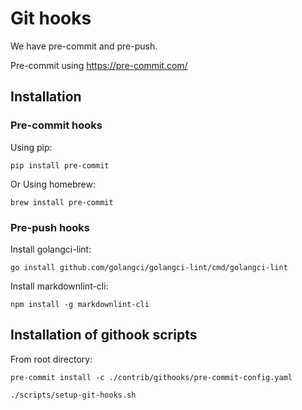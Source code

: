 # Git hooks

We have pre-commit and pre-push.

Pre-commit using <https://pre-commit.com/>

## Installation

### Pre-commit hooks

Using pip:

`pip install pre-commit`

Or Using homebrew:

`brew install pre-commit`

### Pre-push hooks

Install golangci-lint:

`go install github.com/golangci/golangci-lint/cmd/golangci-lint`

Install markdownlint-cli:

`npm install -g markdownlint-cli`

## Installation of githook scripts

From root directory:

`pre-commit install -c ./contrib/githooks/pre-commit-config.yaml`

`./scripts/setup-git-hooks.sh`